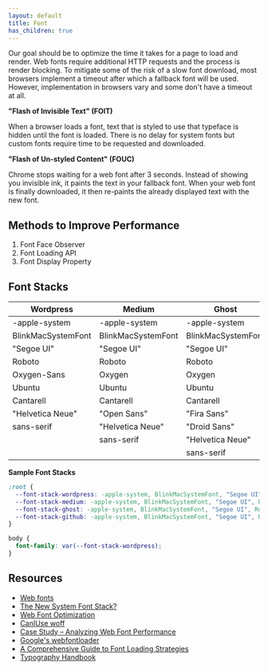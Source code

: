 ```yaml
---
layout: default
title: Font
has_children: true
---
```


Our goal should be to optimize the time it takes for a page to load and render. Web fonts require additional HTTP requests and the process is render blocking. To mitigate some of the risk of a slow font download, most browsers implement a timeout after which a fallback font will be used. However, implementation in browsers vary and some don't have a timeout at all.

**"Flash of Invisible Text" (FOIT)**

When a browser loads a font, text that is styled to use that typeface is hidden until the font is loaded. There is no delay for system fonts but custom fonts require time to be requested and downloaded.

**"Flash of Un-styled Content" (FOUC)**

Chrome stops waiting for a web font after 3 seconds. Instead of showing you invisible ink, it paints the text in your fallback font. When your web font is finally downloaded, it then re-paints the already displayed text with the new font.

## Methods to Improve Performance

1. Font Face Observer
1. Font Loading API
1. Font Display Property

## Font Stacks

| Wordpress          | Medium             | Ghost              | Github             |
| ------------------ | ------------------ | ------------------ | ------------------ |
| -apple-system      | -apple-system      | -apple-system      | -apple-system      |
| BlinkMacSystemFont | BlinkMacSystemFont | BlinkMacSystemFont | BlinkMacSystemFont |
| "Segoe UI"         | "Segoe UI"         | "Segoe UI"         | "Segoe UI"         |
| Roboto             | Roboto             | Roboto             | Roboto             |
| Oxygen-Sans        | Oxygen             | Oxygen             | Helvetica          |
| Ubuntu             | Ubuntu             | Ubuntu             | Arial              |
| Cantarell          | Cantarell          | Cantarell          | sans-serif         |
| "Helvetica Neue"   | "Open Sans"        | "Fira Sans"        ||
| sans-serif         | "Helvetica Neue"   | "Droid Sans"       ||
|                    | sans-serif         | "Helvetica Neue"   ||
|                    |                    | sans-serif         ||

**Sample Font Stacks**

```CSS
:root {
  --font-stack-wordpress: -apple-system, BlinkMacSystemFont, "Segoe UI", Roboto, Oxygen-Sans, Ubuntu, Cantarell, "Helvetica Neue", sans-serif;
  --font-stack-medium: -apple-system, BlinkMacSystemFont, "Segoe UI", Roboto, Oxygen, Ubuntu, Cantarell, "Open Sans", "Helvetica Neue", sans-serif;
  --font-stack-ghost: -apple-system, BlinkMacSystemFont, "Segoe UI", Roboto, Oxygen, Ubuntu, Cantarell, "Fira Sans", "Droid Sans", "Helvetica Neue", sans-serif;
  --font-stack-github: -apple-system, BlinkMacSystemFont, "Segoe UI", Roboto, Helvetica, Arial, sans-serif;
}

body {
  font-family: var(--font-stack-wordpress);
}
```

## Resources

- [Web fonts](https://meowni.ca/posts/web-fonts/)
- [The New System Font Stack?](https://bitsofco.de/the-new-system-font-stack/)
- [Web Font Optimization](https://developers.google.com/web/fundamentals/performance/optimizing-content-efficiency/webfont-optimization)
- [CanIUse woff](http://caniuse.com/#search=woff)
- [Case Study – Analyzing Web Font Performance](https://www.keycdn.com/blog/web-font-performance/)
- [Google's webfontloader](https://github.com/typekit/webfontloader)
- [A Comprehensive Guide to Font Loading Strategies](https://www.zachleat.com/web/comprehensive-webfonts/)
- [Typography Handbook](http://typographyhandbook.com/)
